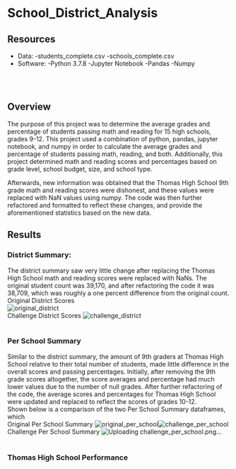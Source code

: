 # School_District_Analysis

## Resources
- Data:
  -students_complete.csv
  -schools_complete.csv
- Software:
  -Python 3.7.8
  -Jupyter Notebook
  -Pandas
  -Numpy
<br/>
<br/>

## Overview
The purpose of this project was to determine the average grades and percentage of students passing math and reading for 15 high schools, grades 9-12. This project used a combination of python, pandas, jupyter notebook, and numpy in order to calculate the average grades and percentage of students passing math, reading, and both. Additionally, this project determined math and reading scores and percentages based on grade level, school budget, size, and school type.

Afterwards, new information was obtained that the Thomas High School 9th grade math and reading scores were dishonest, and these values were replaced with NaN values using numpy. The code was then further refactored and formatted to reflect these changes, and provide the aforementioned statistics based on the new data.

## Results
### District Summary:
The district summary saw very little change after replacing the Thomas High School math and reading scores were replaced with NaNs. The original student count was 39,170, and after refactoring the code it was 38,709, which was roughly a one percent difference from the original count.
<br/>
Original District Scores  
![original_district](https://user-images.githubusercontent.com/82389466/118375258-af8a6c00-b58e-11eb-8c29-4b16ef7913e8.png)
<br/>
Challenge District Scores
![challenge_district](https://user-images.githubusercontent.com/82389466/118375263-bdd88800-b58e-11eb-8190-6082243fbb22.png)
<br/>
<br/>
### Per School Summary
Similar to the district summary, the amount of 9th graders at Thomas High School relative to their total number of students, made little difference in the overall scores and passing percentages. Initially, after removing the 9th grade scores altogether, the score averages and percentage had much lower values due to the number of null grades. After further refactoring of the code, the average scores and percentages for Thomas High School were updated and replaced to reflect the scores of grades 10-12.
<br/>
Shown below is a comparison of the two Per School Summary dataframes, which 
<br/>
Original Per School Summary
![original_per_school](https://user-images.githubusercontent.com/82389466/118375552-4572c680-b590-11eb-81af-7a9652f5c927.png)![challenge_per_school](https://user-images.githubusercontent.com/82389466/118375557-4e639800-b590-11eb-99b5-3aa05db23ad5.png)
<br/>
Challenge Per School Summary
![Uploading challenge_per_school.png…]()
<br/>
<br/>
### Thomas High School Performance
